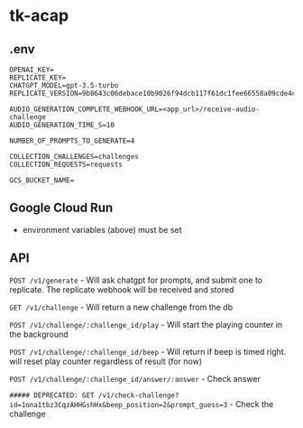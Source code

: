 # tk-acap

## .env
```
OPENAI_KEY=
REPLICATE_KEY=
CHATGPT_MODEL=gpt-3.5-turbo
REPLICATE_VERSION=9b8643c06debace10b9026f94dcb117f61dc1fee66558a09cde4cfbf51bcced6

AUDIO_GENERATION_COMPLETE_WEBHOOK_URL=<app_url>/receive-audio-challenge
AUDIO_GENERATION_TIME_S=10

NUMBER_OF_PROMPTS_TO_GENERATE=4

COLLECTION_CHALLENGES=challenges
COLLECTION_REQUESTS=requests

GCS_BUCKET_NAME=
```
## Google Cloud Run
- environment variables (above) must be set

## API

`POST /v1/generate` - Will ask chatgpt for prompts, and submit one to replicate. The replicate webhook will be received and stored

`GET /v1/challenge` - Will return a new challenge from the db

`POST /v1/challenge/:challenge_id/play` - Will start the playing counter in the background

`POST /v1/challenge/:challenge_id/beep` - Will return if beep is timed right. will reset play counter regardless of result (for now)

`POST /v1/challenge/:challenge_id/answer/:answer` - Check answer

`##### DEPRECATED: GET /v1/check-challenge?id=1ona1tbz3CqzAHHGshHx&beep_position=2&prompt_guess=3` - Check the challenge


